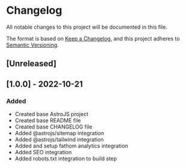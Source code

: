 # Changelog
All notable changes to this project will be documented in this file.

The format is based on [Keep a Changelog](https://keepachangelog.com/en/1.0.0/),
and this project adheres to [Semantic Versioning](https://semver.org/spec/v2.0.0.html).

## [Unreleased]

## [1.0.0] - 2022-10-21
### Added
- Created base AstroJS project
- Created base README file
- Created base CHANGELOG file
- Added @astrojs/sitemap integration
- Added @astrojs/tailwind integration
- Added and setup fathom analytics integration
- Added SEO integration
- Added robots.txt integration to build step